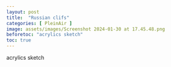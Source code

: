 ```yaml
---
layout: post
title:  "Russian clifs"
categories: [ PleinAir ]
image: assets/images/Screenshot 2024-01-30 at 17.45.48.png
beforetoc: "acrylics sketch"
toc: true
---
```


acrylics sketch